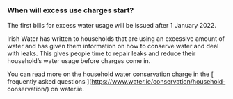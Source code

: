 ###  When will excess use charges start?

The first bills for excess water usage will be issued after 1 January 2022\.

Irish Water has written to households that are using an excessive amount of
water and has given them information on how to conserve water and deal with
leaks. This gives people time to repair leaks and reduce their household’s
water usage before charges come in.

You can read more on the household water conservation charge in the [
frequently asked questions ](https://www.water.ie/conservation/household-
conservation/) on water.ie.
